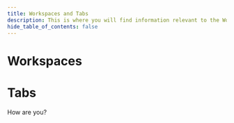 ```yaml
---
title: Workspaces and Tabs
description: This is where you will find information relevant to the Workspaces and tabs in Thoth.
hide_table_of_contents: false
---
```


# Workspaces

# Tabs

How are you?
